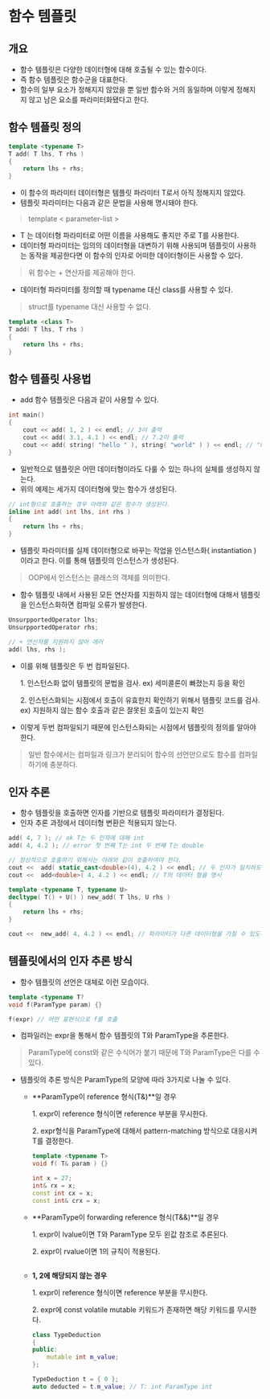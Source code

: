 # 함수 템플릿
## 개요
- 함수 템플릿은 다양한 데이터형에 대해 호출될 수 있는 함수이다.
- 즉 함수 템플릿은 함수군을 대표한다.
- 함수의 일부 요소가 정해지지 않았을 뿐 일반 함수와 거의 동일하며 이렇게 정해지지 않고 남은 요소를 파라미터화됐다고 한다.

## 함수 템플릿 정의
```c++
template <typename T>
T add( T lhs, T rhs )
{
    return lhs + rhs;
}
```
- 이 함수의 파라미터 데이터형은 템플릿 파라미터 T로서 아직 정해지지 않았다.
- 템플릿 파라미터는 다음과 같은 문법을 사용해 명시돼야 한다.
> template < parameter-list >

- T 는 데이터형 파라미터로 어떤 이름을 사용해도 좋지만 주로 T를 사용한다.
- 데이터형 파라미터는 임의의 데이터형을 대변하기 위해 사용되며 템플릿이 사용하는 동작을 제공한다면 이 함수의 인자로 어떠한 데이터형이든 사용할 수 있다.
> 위 함수는 + 연산자를 제공해야 한다.

- 데이터형 파라미터를 정의할 때 typename 대신 class를 사용할 수 있다.
> struct를 typename 대신 사용할 수 없다.

```c++
template <class T>
T add( T lhs, T rhs )
{
    return lhs + rhs;
}
```

## 함수 템플릿 사용법
- add 함수 템플릿은 다음과 같이 사용할 수 있다.
```c++
int main()
{
	cout << add( 1, 2 ) << endl; // 3이 출력
	cout << add( 3.1, 4.1 ) << endl; // 7.2이 출력
	cout << add( string( "hello " ), string( "world" ) ) << endl; // "hello world" 출력
}
```
- 일반적으로 템플릿은 어떤 데이터형이라도 다룰 수 있는 하나의 실체를 생성하지 않는다.
- 위의 예제는 세가지 데이터형에 맞는 함수가 생성된다.
```c++
// int형으로 호출하는 경우 아래와 같은 함수가 생성된다.
inline int add( int lhs, int rhs )
{
	return lhs + rhs;
}
```
- 템플릿 파라미터를 실제 데이터형으로 바꾸는 작업을 인스턴스화( instantiation )이라고 한다. 이를 통해 템플릿의 인스턴스가 생성된다.
> OOP에서 인스턴스는 클래스의 객체를 의미한다.

- 함수 템플릿 내에서 사용된 모든 연산자를 지원하지 않는 데이터형에 대해서 템플릿을 인스턴스화하면 컴파일 오류가 발생한다.
```c++
UnsurpportedOperator lhs;
UnsurpportedOperator rhs;

// + 연산자를 지원하지 않아 에러
add( lhs, rhs );
```
- 이를 위해 템플릿은 두 번 컴파일된다.
	
	1\. 인스턴스화 없이 템플릿의 문법을 검사. ex) 세미콜론이 빠졌는지 등을 확인

	2\. 인스턴스화되는 시점에서 호출이 유효한지 확인하기 위해서 템플릿 코드를 검사. ex) 지원하지 않는 함수 호출과 같은 잘못된 호출이 있는지 확인

- 이렇게 두번 컴파일되기 때문에 인스턴스화되는 시점에서 템플릿의 정의를 알아야 한다.
> 일반 함수에서는 컴파일과 링크가 분리되어 함수의 선언만으로도 함수를 컴파일하기에 충분하다.

## 인자 추론
- 함수 템플릿을 호출하면 인자를 기반으로 템플릿 파라미터가 결정된다.
- 인자 추론 과정에서 데이터형 변환은 적용되지 않는다.
```c++
add( 4, 7 ); // ok T는 두 인자에 대해 int
add( 4, 4.2 ); // error 첫 번째 T는 int 두 번째 T는 double

// 정상적으로 호출하기 위해서는 아래와 같이 호출하여야 한다.
cout <<  add( static_cast<double>(4), 4.2 ) << endl; // 두 인자가 일치하도록 명시적으로 형변환
cout <<  add<double>( 4, 4.2 ) << endl; // T의 데이터 형을 명시

template <typename T, typename U>
decltype( T() + U() ) new_add( T lhs, U rhs )
{
	return lhs + rhs;
}

cout <<  new_add( 4, 4.2 ) << endl; // 파라미터가 다른 데이터형을 가질 수 있도록 명시
```

## 템플릿에서의 인자 추론 방식
- 함수 템플릿의 선언은 대체로 이런 모습이다.
```c++
template <typename T?
void f(ParamType param) {}

f(expr) // 어떤 표현식으로 f를 호출
```
- 컴파일러는 expr을 통해서 함수 템플릿의 T와 ParamType을 추론한다.
> ParamType에 const와 같은 수식어가 붙기 때문에 T와 ParamType은 다를 수 있다.

- 템플릿의 추론 방식은 ParamType의 모양에 따라 3가지로 나눌 수 있다.

	- **ParamType이 reference 형식(T&)**일 경우

		1\. expr이 reference 형식이면 reference 부분을 무시한다. <br>
		
		2\. expr형식을 ParamType에 대해서 pattern-matching 방식으로 대응시켜 T를 결정한다.
		
		```c++
		template <typename T>
		void f( T& param ) {}

		int x = 27;
		int& rx = x;
		const int cx = x;
		const int& crx = x;
		```

	- **ParamType이 forwarding reference 형식(T&&)**일 경우

		1\. expr이 lvalue이면 T와 ParamType 모두 왼값 참조로 추론된다. <br>
		
		2\. expr이 rvalue이면 1의 규칙이 적용된다.
	
		```c++

		```

	- **1, 2에 해당되지 않는 경우**

		1\. expr이 reference 형식이면 reference 부분을 무시한다. <br>
		
		2\. expr에 const volatile mutable 키워드가 존재하면 해당 키워드를 무시한다.
		
		```c++
		class TypeDeduction
		{
		public:
			mutable int m_value;
		};

		TypeDeduction t = { 0 };
		auto deducted = t.m_value; // T: int ParamType int
		```